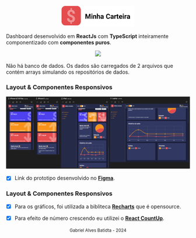 <div align="center" >
  <img src="./docs/assets/logo.png" width="200">
</div>


Dashboard desenvolvido em **ReactJs** com **TypeScript** inteiramente componentizado com **componentes puros**.

<div align="center" >
  <img src="./docs/assets/minhacarteirapreview.gif">
</div>




Não há banco de dados. Os dados são carregados de 2 arquivos que contém arrays simulando os repositórios de dados.


### Layout & Componentes Responsivos

<div align="center" >
  <img src="./docs/assets/resposiveview.png">
</div>

- [x] Link do prototipo desenvolvido no [**Figma**](https://www.figma.com/file/nOGmUkhcINJt6nd57R4ENu/Untitled?node-id=0%3A1).

### Layout & Componentes Responsivos

- [x] Para os gráficos, foi utilizada a bibliteca [**Recharts**](http://recharts.org/en-US) que é opensource.
- [x] Para efeito de número crescendo eu utilizei o [**React CountUp**](https://www.npmjs.com/package/react-countup).


<div align="center">
  <small>Gabriel Alves Batidta - 2024</small>
</div>